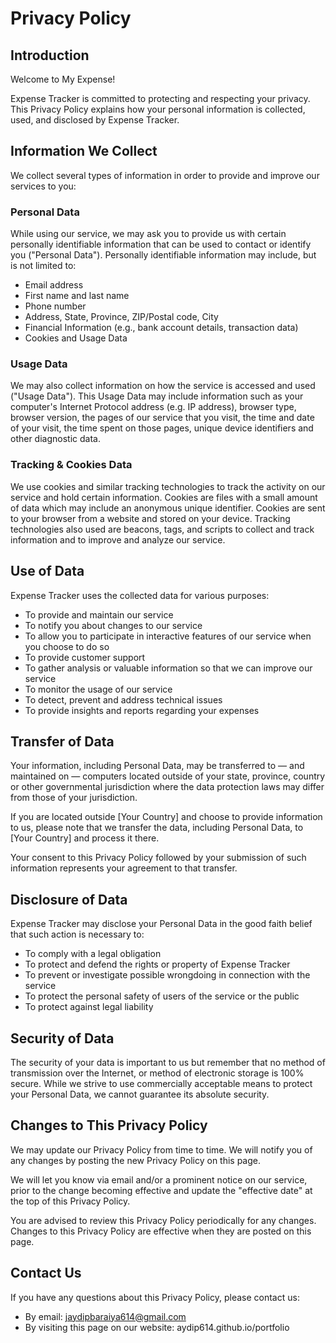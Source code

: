 # Privacy Policy

## Introduction

Welcome to My Expense!

Expense Tracker is committed to protecting and respecting your privacy. This Privacy Policy explains how your personal information is collected, used, and disclosed by Expense Tracker.

## Information We Collect

We collect several types of information in order to provide and improve our services to you:

### Personal Data

While using our service, we may ask you to provide us with certain personally identifiable information that can be used to contact or identify you ("Personal Data"). Personally identifiable information may include, but is not limited to:

- Email address
- First name and last name
- Phone number
- Address, State, Province, ZIP/Postal code, City
- Financial Information (e.g., bank account details, transaction data)
- Cookies and Usage Data

### Usage Data

We may also collect information on how the service is accessed and used ("Usage Data"). This Usage Data may include information such as your computer's Internet Protocol address (e.g. IP address), browser type, browser version, the pages of our service that you visit, the time and date of your visit, the time spent on those pages, unique device identifiers and other diagnostic data.

### Tracking & Cookies Data

We use cookies and similar tracking technologies to track the activity on our service and hold certain information. Cookies are files with a small amount of data which may include an anonymous unique identifier. Cookies are sent to your browser from a website and stored on your device. Tracking technologies also used are beacons, tags, and scripts to collect and track information and to improve and analyze our service.

## Use of Data

Expense Tracker uses the collected data for various purposes:

- To provide and maintain our service
- To notify you about changes to our service
- To allow you to participate in interactive features of our service when you choose to do so
- To provide customer support
- To gather analysis or valuable information so that we can improve our service
- To monitor the usage of our service
- To detect, prevent and address technical issues
- To provide insights and reports regarding your expenses

## Transfer of Data

Your information, including Personal Data, may be transferred to — and maintained on — computers located outside of your state, province, country or other governmental jurisdiction where the data protection laws may differ from those of your jurisdiction.

If you are located outside [Your Country] and choose to provide information to us, please note that we transfer the data, including Personal Data, to [Your Country] and process it there.

Your consent to this Privacy Policy followed by your submission of such information represents your agreement to that transfer.

## Disclosure of Data

Expense Tracker may disclose your Personal Data in the good faith belief that such action is necessary to:

- To comply with a legal obligation
- To protect and defend the rights or property of Expense Tracker
- To prevent or investigate possible wrongdoing in connection with the service
- To protect the personal safety of users of the service or the public
- To protect against legal liability

## Security of Data

The security of your data is important to us but remember that no method of transmission over the Internet, or method of electronic storage is 100% secure. While we strive to use commercially acceptable means to protect your Personal Data, we cannot guarantee its absolute security.

## Changes to This Privacy Policy

We may update our Privacy Policy from time to time. We will notify you of any changes by posting the new Privacy Policy on this page.

We will let you know via email and/or a prominent notice on our service, prior to the change becoming effective and update the "effective date" at the top of this Privacy Policy.

You are advised to review this Privacy Policy periodically for any changes. Changes to this Privacy Policy are effective when they are posted on this page.

## Contact Us

If you have any questions about this Privacy Policy, please contact us:

- By email: jaydipbaraiya614@gmail.com
- By visiting this page on our website: aydip614.github.io/portfolio
